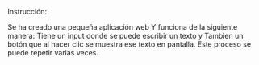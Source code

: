 Instrucción:

Se ha creado una pequeña aplicación web 
Y funciona de la siguiente manera:
Tiene un input donde se puede escribir un texto
y Tambien un botón que al hacer clic se muestra ese texto en pantalla.
Este proceso se puede repetir varias veces.

 
